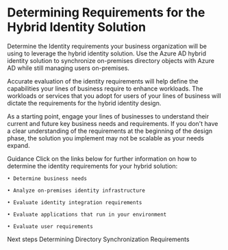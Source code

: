 # Determining Requirements for the Hybrid Identity Solution


Determine the Identity requirements your business organization will be using to leverage the hybrid identity solution. Use the Azure AD hybrid identity solution to synchronize on-premises directory objects with Azure AD while still managing users on-premises.

Accurate evaluation of the identity requirements will help define the capabilities your lines of business require to enhance workloads. The workloads or services that you adopt for users of your lines of business will dictate the requirements for the hybrid identity design.

As a starting point, engage your lines of businesses to understand their current and future key business needs and requirements. If you don't have a clear understanding of the requirements at the beginning of the design phase, the solution you implement may not be scalable as your needs expand. 



Guidance
Click on the links below for further information on how to determine the identity requirements for your hybrid solution:

	• Determine business needs
	
	• Analyze on-premises identity infrastructure
	
	• Evaluate identity integration requirements
	
	• Evaluate applications that run in your environment
	
	• Evaluate user requirements



Next steps
Determining Directory Synchronization Requirements


